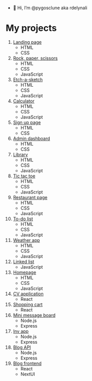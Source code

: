 - 👋 Hi, I’m @pygosclune aka rdelynali

# My projects

1. [Landing page](https://github.com/pygosclune/landing-page)
    - HTML
    - CSS
2. [Rock, paper, scissors](https://github.com/pygosclune/js-rock-paper)
    - HTML
    - CSS
    - JavaScript
3. [Etch-a-sketch](https://github.com/pygosclune/etch-a-sketch-page)
    - HTML
    - CSS
    - JavaScript
4. [Calculator](https://github.com/pygosclune/js-calculator)
    - HTML
    - CSS
    - JavaScript
5. [Sign up page](https://github.com/pygosclune/sign-up-form-page)
    - HTML
    - CSS
6. [Admin dashboard](https://github.com/pygosclune/admin-dashboard-page)
    - HTML
    - CSS
7. [Library](https://github.com/pygosclune/js-library-page)
    - HTML
    - CSS
    - JavaScript
8. [Tic tac toe](https://github.com/pygosclune/js-tic-tac-toe)
    - HTML
    - CSS
    - JavaScript
9. [Restaurant page](https://github.com/pygosclune/restaurant-page)
    - HTML
    - CSS
    - JavaScript
10. [To-do list](https://github.com/pygosclune/todo-list-page)
    - HTML
    - CSS
    - JavaScript
11. [Weather app](https://github.com/pygosclune/js-weather-app)
    - HTML
    - CSS
    - JavaScript
12. [Linked list](https://github.com/pygosclune/js-linked-list)
    - JavaScript
13. [Homepage](https://github.com/pygosclune/homepage)
    - HTML
    - CSS
    - JavaScript
14. [CV application]()
    - React
15. [Shopping cart]()
    - React
16. [Mini message board]()
    - Node.js
    - Express
17. [Inv app]()
    - Node.js
    - Express
18. [Blog API]()
    - Node.js
    - Express
19. [Blog frontend]()
    - React
    - NextUI
